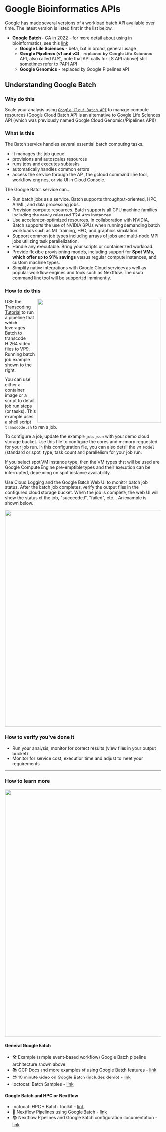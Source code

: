 # Google Bioinformatics APIs

Google has made several versions of a workload batch API available over time.  The latest version is listed first in the list below.

- **Google Batch** - GA in 2022 - for more detail about using in bioinformatics, see this [link](https://github.com/lynnlangit/gcp-for-bioinformatics/blob/master/2_Virtual_Machines_%26_Docker_Containers/6b_Use_Batch_API.md)
   - **Google Life Sciences** - beta, but in broad, general usage
   - **Google Pipelines (v1 and v2)** - replaced by Google Life Sciences API, also called `PAPI`, note that API calls for LS API (above) still sometimes refer to PAPI API
   - **Google Genomics** - replaced by Google Pipelines API

## Understanding Google Batch

### Why do this
Scale your analysis using [`Google Cloud Batch API`](https://cloud.google.com/blog/products/compute/new-batch-service-processes-batch-jobs-on-google-cloud) to manage compute resources (Google Cloud Batch API is an alternative to Google Life Sciences API (which was previously named Google Cloud Genomics/Pipelines API))

### What is this
 The Batch service handles several essential batch computing tasks. 
 - It manages the job queue 
 - provisions and autoscales resources
 - runs jobs and executes subtasks
 - automatically handles common errors 
 - access the service through the API, the gcloud command line tool, workflow engines, or via UI in Cloud Console. 

The Google Batch service can...
- Run batch jobs as a service. Batch supports throughput-oriented, HPC, AI/ML, and data processing jobs.
- Provision compute resources. Batch supports all CPU machine families including the newly released T2A Arm instances
- Use accelerator-optimized resources. In collaboration with NVIDIA, Batch supports the use of NVIDIA GPUs when running demanding batch workloads such as ML training, HPC, and graphics simulation.
- Support common job types including arrays of jobs and multi-node MPI jobs utilizing task parallelization. 
- Handle any executable. Bring your scripts or containerized workload.
- Provide flexible provisioning models, including support for **Spot VMs, which offer up to 91% savings** versus regular compute instances, and custom machine types.
- Simplify native integrations with Google Cloud services as well as popular workflow engines and tools such as Nextflow. The dsub command line tool will be supported imminently.


### How to do this

 <img src="https://github.com/lynnlangit/gcp-for-bioinformatics/blob/master/images/batch-running.png" width=400 align=right>
 
 USE the [Transcoding Tutorial](https://github.com/GoogleCloudPlatform/batch-samples/tree/main/transcoding) to run a pipeline that which leverages Batch to transcode H.264 video files to VP9.  Running batch job example shown to the right.
 
 You can use either a container image or a script to detail job run steps (or tasks).  This example uses a shell script `transcode.sh` to run a job.    
 
 To configure a job, update the example `job.json` with your demo cloud storage bucket.  Use this file to configure the cores and memory requested for your job run.  In this configuration file, you can also detail the `VM Model` (standard or spot) type, task count and parallelism for your job run.    
 
 If you select spot VM instance type, then the VM types that will be used are Google Compute Engine pre-emptible types and their execution can be interrupted, depending on spot instance availability.
 
 Use Cloud Logging and the Google Batch Web UI to monitor batch job status.  After the batch job completes, verify the output files in the configured cloud storage bucket.  When the job is complete, the web UI will show the status of the job, "succeeded", "failed", etc...  An example is shown below.
 
<img src="https://github.com/lynnlangit/gcp-for-bioinformatics/blob/master/images/batch-result.png" width=700>

### How to verify you've done it
 - Run your analysis, monitor for correct results (view files in your output bucket)
 - Monitor for service cost, execution time and adjust to meet your requirements

 -----


### How to learn more

<img src="https://github.com/lynnlangit/gcp-for-bioinformatics/blob/master/images/batch-tool-tests.png" width=800>

#### General Google Batch 
- 🛠️ Example (simple event-based workflow) Google Batch pipeline architecture shown above
- :books: GCP Docs and more examples of using Google Batch features - [link](https://cloud.google.com/batch/docs/create-run-job#create-basic-script)
- 📺 10 minute video on Google Batch (includes demo) - [link](https://www.youtube.com/watch?v=RS7UJhD4R48)
- :octocat: Batch Samples - [link](https://github.com/GoogleCloudPlatform/batch-samples)

#### Google Batch and HPC or Nextflow
- :octocat: HPC + Batch Toolkit - [link](https://github.com/GoogleCloudPlatform/hpc-toolkit/blob/develop/docs/cloud-batch.md)
- :book: Nextflow Pipelines using Google Batch - [link](https://www.nextflow.io/blog/2022/deploy-nextflow-pipelines-with-google-cloud-batch.html)
- :books: Nextflow Pipelines and Google Batch configuration documentation - [link](https://www.nextflow.io/docs/edge/google.html#cloud-batch)



